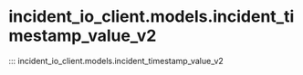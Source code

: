 # incident_io_client.models.incident_timestamp_value_v2

::: incident_io_client.models.incident_timestamp_value_v2
